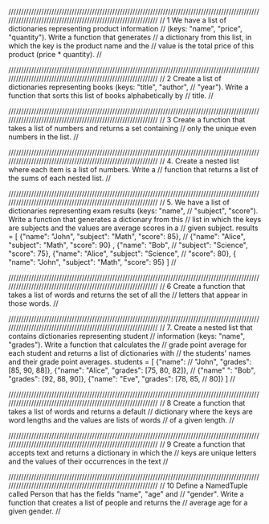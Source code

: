 //////////////////////////////////////////////////////////////////////////////////////////////////////////////////////////////////////////////////////////////
// 1 We have a list of dictionaries representing product information 
// (keys: "name", "price", "quantity"). Write a function that generates 
// a dictionary from this list, in which the key is the product name and the 
// value is the total price of this product (price * quantity).
//



//////////////////////////////////////////////////////////////////////////////////////////////////////////////////////////////////////////////////////////////
// 2 Create a list of dictionaries representing books (keys: "title", "author", 
// "year"). Write a function that sorts this list of books alphabetically by 
// title.
//

//////////////////////////////////////////////////////////////////////////////////////////////////////////////////////////////////////////////////////////////
// 3 Create a function that takes a list of numbers and returns a set containing
// only the unique even numbers in the list.
//

//////////////////////////////////////////////////////////////////////////////////////////////////////////////////////////////////////////////////////////////
// 4. Create a nested list where each item is a list of numbers. Write a 
// function that returns a list of the sums of each nested list.
//

//////////////////////////////////////////////////////////////////////////////////////////////////////////////////////////////////////////////////////////////
// 5. We have a list of dictionaries representing exam results (keys: "name", 
// "subject", "score"). Write a function that generates a dictionary from this 
// list in which the keys are subjects and the values are average scores in a 
// given subject. results = [ {"name": "John", "subject": "Math", "score": 85}, 
// {"name": "Alice", "subject": "Math", "score": 90} , {"name": "Bob", 
// "subject": "Science", "score": 75}, {"name": "Alice", "subject": "Science",
// "score": 80}, { "name": "John", "subject": "Math", "score": 95} ]
//

//////////////////////////////////////////////////////////////////////////////////////////////////////////////////////////////////////////////////////////////
// 6 Create a function that takes a list of words and returns the set of all the
// letters that appear in those words.
//

//////////////////////////////////////////////////////////////////////////////////////////////////////////////////////////////////////////////////////////////
// 7. Create a nested list that contains dictionaries representing student 
// information (keys: "name", "grades"). Write a function that calculates the 
// grade point average for each student and returns a list of dictionaries with 
// the students' names and their grade point averages. students = [ {"name": 
// "John", "grades": [85, 90, 88]}, {"name": "Alice", "grades": [75, 80, 82]}, 
// {"name" ": "Bob", "grades": [92, 88, 90]}, {"name": "Eve", "grades": [78, 85, 
// 80]} ]
//

//////////////////////////////////////////////////////////////////////////////////////////////////////////////////////////////////////////////////////////////
// 8 Create a function that takes a list of words and returns a default 
// dictionary where the keys are word lengths and the values are lists of words 
// of a given length.
//

//////////////////////////////////////////////////////////////////////////////////////////////////////////////////////////////////////////////////////////////
// 9 Create a function that accepts text and returns a dictionary in which the 
// keys are unique letters and the values of their occurrences in the text
//

//////////////////////////////////////////////////////////////////////////////////////////////////////////////////////////////////////////////////////////////
// 10 Define a NamedTuple called Person that has the fields "name", "age" and 
// "gender". Write a function that creates a list of people and returns the 
// average age for a given gender.
//
